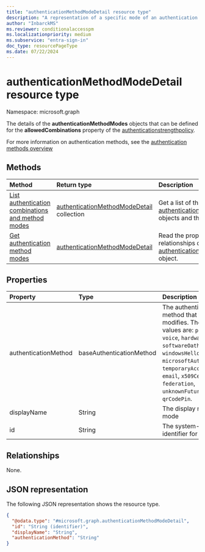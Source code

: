 ```yaml
---
title: "authenticationMethodModeDetail resource type"
description: "A representation of a specific mode of an authentication method that can be used as part of an authentication method combination in an authentication strength."
author: "InbarckMS"
ms.reviewer: conditionalaccesspm
ms.localizationpriority: medium
ms.subservice: "entra-sign-in"
doc_type: resourcePageType
ms.date: 07/22/2024
---
```


# authenticationMethodModeDetail resource type

Namespace: microsoft.graph

The details of the **authenticationMethodModes** objects that can be defined for the **allowedCombinations** property of the [authenticationstrengthpolicy](../resources/authenticationStrengthPolicy.md).

For more information on authentication methods, see the [authentication methods overview](../resources/authenticationmethods-overview.md)


## Methods
|Method|Return type|Description|
|:---|:---|:---|
|[List authentication combinations and method modes](../api/authenticationstrengthroot-list-authenticationmethodmodes.md)|[authenticationMethodModeDetail](../resources/authenticationmethodmodedetail.md) collection|Get a list of the [authenticationMethodModeDetail](../resources/authenticationmethodmodedetail.md) objects and their properties.|
|[Get authentication method modes](../api/authenticationmethodmodedetail-get.md)|[authenticationMethodModeDetail](../resources/authenticationmethodmodedetail.md)|Read the properties and relationships of an [authenticationMethodModeDetail](../resources/authenticationmethodmodedetail.md) object.|

## Properties
|Property|Type|Description|
|:---|:---|:---|
|authenticationMethod|baseAuthenticationMethod|The authentication method that this mode modifies. The possible values are: `password`, `voice`, `hardwareOath`, `softwareOath`, `sms`, `fido2`, `windowsHelloForBusiness`, `microsoftAuthenticator`, `temporaryAccessPass`, `email`, `x509Certificate`, `federation`, `unknownFutureValue`, `qrCodePin`.|
|displayName|String|The display name of this mode|
|id|String|The system-generated identifier for this mode. |

## Relationships
None.

## JSON representation
The following JSON representation shows the resource type.
<!-- {
  "blockType": "resource",
  "keyProperty": "id",
  "@odata.type": "microsoft.graph.authenticationMethodModeDetail",
  "openType": false
}
-->
``` json
{
  "@odata.type": "#microsoft.graph.authenticationMethodModeDetail",
  "id": "String (identifier)",
  "displayName": "String",
  "authenticationMethod": "String"
}
```

